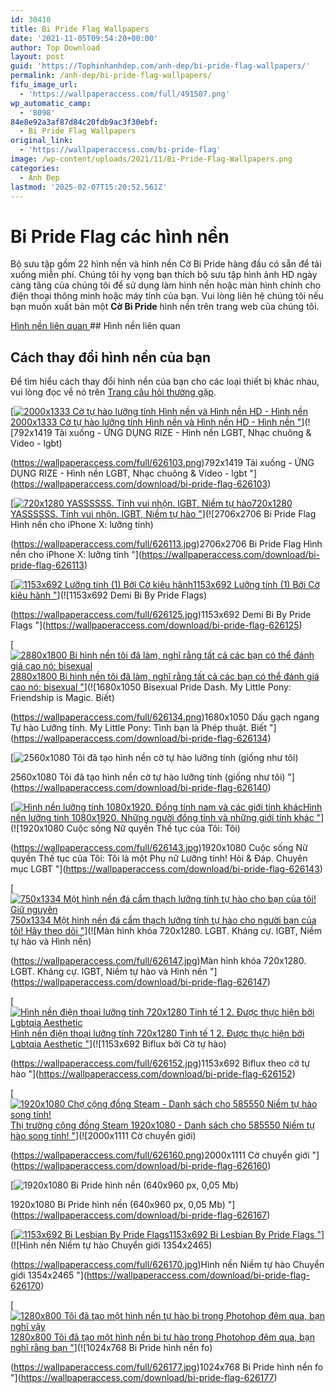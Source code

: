 ```yaml
---
id: 30410
title: Bi Pride Flag Wallpapers
date: '2021-11-05T09:54:20+00:00'
author: Top Download
layout: post
guid: 'https://Tophinhanhdep.com/anh-dep/bi-pride-flag-wallpapers/'
permalink: /anh-dep/bi-pride-flag-wallpapers/
fifu_image_url:
  - 'https://wallpaperaccess.com/full/491507.png'
wp_automatic_camp:
  - '8098'
84e8e92a3af87d84c20fdb9ac3f30ebf:
  - Bi Pride Flag Wallpapers
original_link:
  - 'https://wallpaperaccess.com/bi-pride-flag'
image: /wp-content/uploads/2021/11/Bi-Pride-Flag-Wallpapers.png
categories:
  - Ảnh Đẹp
lastmod: '2025-02-07T15:20:52.561Z'
---
```

# Bi Pride Flag các hình nền

Bộ sưu tập gồm 22 hình nền và hình nền Cờ Bi Pride hàng đầu có sẵn để tải xuống miễn phí. Chúng tôi hy vọng bạn thích bộ sưu tập hình ảnh HD ngày càng tăng của chúng tôi để sử dụng làm hình nền hoặc màn hình chính cho điện thoại thông minh hoặc máy tính của bạn. Vui lòng liên hệ chúng tôi nếu bạn muốn xuất bản một **Cờ Bi Pride** hình nền trên trang web của chúng tôi.

[Hình nền liên quan ](#related) ## Hình nền liên quan

## Cách thay đổi hình nền của bạn

Để tìm hiểu cách thay đổi hình nền của bạn cho các loại thiết bị khác nhau, vui lòng đọc về nó trên [Trang câu hỏi thường gặp](https://tophinhanhdep.com/faq/).

  
[[![2000x1333 Cờ tự hào lưỡng tính Hình nền và Hình nền HD - Hình nền](https://wallpaperaccess.com/full/491507.png)2000x1333 Cờ tự hào lưỡng tính Hình nền và Hình nền HD - Hình nền "](https://wallpaperaccess.com/download/bi-pride-flag-491507)](![792x1419 Tải xuống - ỨNG DỤNG RIZE - Hình nền LGBT, Nhạc chuông & Video - lgbt)

(https://wallpaperaccess.com/full/626103.png)792x1419 Tải xuống - ỨNG DỤNG RIZE - Hình nền LGBT, Nhạc chuông &amp; Video - lgbt "](https://wallpaperaccess.com/download/bi-pride-flag-626103)

[[![720x1280 YASSSSSS.  Tính vui nhộn.  lGBT, Niềm tự hào](https://wallpaperaccess.com/full/626107.jpg)720x1280 YASSSSSS. Tính vui nhộn. lGBT, Niềm tự hào "](https://wallpaperaccess.com/download/bi-pride-flag-626107)](![2706x2706 Bi Pride Flag Hình nền cho iPhone X: lưỡng tính)

(https://wallpaperaccess.com/full/626113.jpg)2706x2706 Bi Pride Flag Hình nền cho iPhone X: lưỡng tính "](https://wallpaperaccess.com/download/bi-pride-flag-626113)

[[![1153x692 Lưỡng tính (1) Bởi Cờ kiêu hãnh](https://wallpaperaccess.com/full/626115.jpg)1153x692 Lưỡng tính (1) Bởi Cờ kiêu hãnh "](https://wallpaperaccess.com/download/bi-pride-flag-626115)](![1153x692 Demi Bi By Pride Flags)

(https://wallpaperaccess.com/full/626125.jpg)1153x692 Demi Bi By Pride Flags "](https://wallpaperaccess.com/download/bi-pride-flag-626125)

[[![2880x1800 Bi hình nền tôi đã làm, nghĩ rằng tất cả các bạn có thể đánh giá cao nó: bisexual](https://wallpaperaccess.com/full/626129.png)2880x1800 Bi hình nền tôi đã làm, nghĩ rằng tất cả các bạn có thể đánh giá cao nó: bisexual "](https://wallpaperaccess.com/download/bi-pride-flag-626129)](![1680x1050 Bisexual Pride Dash.  My Little Pony: Friendship is Magic.  Biết)

(https://wallpaperaccess.com/full/626134.png)1680x1050 Dấu gạch ngang Tự hào Lưỡng tính. My Little Pony: Tình bạn là Phép thuật. Biết "](https://wallpaperaccess.com/download/bi-pride-flag-626134)

[![2560x1080 Tôi đã tạo hình nền cờ tự hào lưỡng tính (giống như tôi)](https://wallpaperaccess.com/full/626140.png)

2560x1080 Tôi đã tạo hình nền cờ tự hào lưỡng tính (giống như tôi) "](https://wallpaperaccess.com/download/bi-pride-flag-626140)

[[![Hình nền lưỡng tính 1080x1920.  Đồng tính nam và các giới tính khác](https://wallpaperaccess.com/full/626141.png)Hình nền lưỡng tính 1080x1920. Những người đồng tính và những giới tính khác "](https://wallpaperaccess.com/download/bi-pride-flag-626141)](![1920x1080 Cuộc sống Nữ quyền Thế tục của Tôi: Tôi)

(https://wallpaperaccess.com/full/626143.jpg)1920x1080 Cuộc sống Nữ quyền Thế tục của Tôi: Tôi là một Phụ nữ Lưỡng tính! Hỏi &amp; Đáp. Chuyên mục LGBT "](https://wallpaperaccess.com/download/bi-pride-flag-626143)

[[![750x1334 Một hình nền đá cẩm thạch lưỡng tính tự hào cho bạn của tôi!  Giữ nguyên](https://wallpaperaccess.com/full/626145.jpg)750x1334 Một hình nền đá cẩm thạch lưỡng tính tự hào cho người bạn của tôi! Hãy theo dõi "](https://wallpaperaccess.com/download/bi-pride-flag-626145)](![Màn hình khóa 720x1280.  LGBT.  Kháng cự.  lGBT, Niềm tự hào và Hình nền)

(https://wallpaperaccess.com/full/626147.jpg)Màn hình khóa 720x1280. LGBT. Kháng cự. lGBT, Niềm tự hào và Hình nền "](https://wallpaperaccess.com/download/bi-pride-flag-626147)

[[![Hình nền điện thoại lưỡng tính 720x1280 Tinh tế 1 2. Được thực hiện bởi Lgbtqia Aesthetic](https://wallpaperaccess.com/full/626149.jpg)Hình nền điện thoại lưỡng tính 720x1280 Tinh tế 1 2. Được thực hiện bởi Lgbtqia Aesthetic "](https://wallpaperaccess.com/download/bi-pride-flag-626149)](![1153x692 Biflux bởi Cờ tự hào)

(https://wallpaperaccess.com/full/626152.jpg)1153x692 Biflux theo cờ tự hào "](https://wallpaperaccess.com/download/bi-pride-flag-626152)

[[![1920x1080 Chợ cộng đồng Steam - Danh sách cho 585550 Niềm tự hào song tính!](https://wallpaperaccess.com/full/626159.jpg)Thị trường cộng đồng Steam 1920x1080 - Danh sách cho 585550 Niềm tự hào song tính! "](https://wallpaperaccess.com/download/bi-pride-flag-626159)](![2000x1111 Cờ chuyển giới)

(https://wallpaperaccess.com/full/626160.png)2000x1111 Cờ chuyển giới "](https://wallpaperaccess.com/download/bi-pride-flag-626160)

[![1920x1080 Bi Pride hình nền (640x960 px, 0,05 Mb)](https://wallpaperaccess.com/full/626167.jpg)

1920x1080 Bi Pride hình nền (640x960 px, 0,05 Mb) "](https://wallpaperaccess.com/download/bi-pride-flag-626167)

[[![1153x692 Bi Lesbian By Pride Flags](https://wallpaperaccess.com/full/626169.jpg)1153x692 Bi Lesbian By Pride Flags "](https://wallpaperaccess.com/download/bi-pride-flag-626169)](![Hình nền Niềm tự hào Chuyển giới 1354x2465)

(https://wallpaperaccess.com/full/626170.jpg)Hình nền Niềm tự hào Chuyển giới 1354x2465 "](https://wallpaperaccess.com/download/bi-pride-flag-626170)

[[![1280x800 Tôi đã tạo một hình nền tự hào bi trong Photohop đêm qua, bạn nghĩ vậy](https://wallpaperaccess.com/full/626174.jpg)1280x800 Tôi đã tạo một hình nền bi tự hào trong Photohop đêm qua, bạn nghĩ rằng bạn "](https://wallpaperaccess.com/download/bi-pride-flag-626174)](![1024x768 Bi Pride hình nền fo)

(https://wallpaperaccess.com/full/626177.jpg)1024x768 Bi Pride hình nền fo "](https://wallpaperaccess.com/download/bi-pride-flag-626177)
